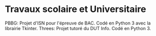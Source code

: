 # Travaux scolaire et Universitaire
PBBG: Projet d'ISN pour l'épreuve de BAC. Codé en Python 3 avec la librairie Tkinter.
Threes: Projet tutoré du DUT Info. Codé en Python 3.

